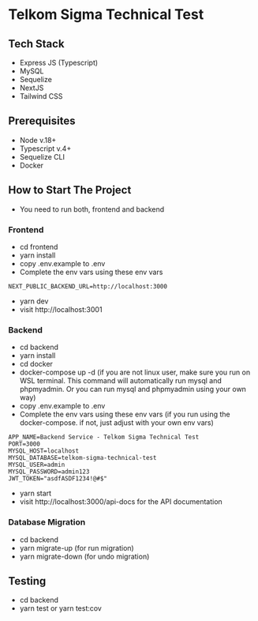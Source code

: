 # Telkom Sigma Technical Test

## Tech Stack
- Express JS (Typescript)
- MySQL
- Sequelize
- NextJS
- Tailwind CSS

## Prerequisites
- Node v.18+
- Typescript v.4+
- Sequelize CLI
- Docker

## How to Start The Project
- You need to run both, frontend and backend
### Frontend
- cd frontend
- yarn install
- copy .env.example to .env
- Complete the env vars using these env vars
```
NEXT_PUBLIC_BACKEND_URL=http://localhost:3000
```
- yarn dev
- visit http://localhost:3001
### Backend
- cd backend
- yarn install
- cd docker
- docker-compose up -d (if you are not linux user, make sure you run on WSL terminal. This command will automatically run mysql and phpmyadmin. Or you can run mysql and phpmyadmin using your own way)
- copy .env.example to .env
- Complete the env vars using these env vars (if you run using the docker-compose. if not, just adjust with your own env vars)
```
APP_NAME=Backend Service - Telkom Sigma Technical Test
PORT=3000
MYSQL_HOST=localhost
MYSQL_DATABASE=telkom-sigma-technical-test
MYSQL_USER=admin
MYSQL_PASSWORD=admin123
JWT_TOKEN="asdfASDF1234!@#$"
```
- yarn start
- visit http://localhost:3000/api-docs for the API documentation
### Database Migration
- cd backend
- yarn migrate-up (for run migration)
- yarn migrate-down (for undo migration)

## Testing
- cd backend
- yarn test or yarn test:cov
